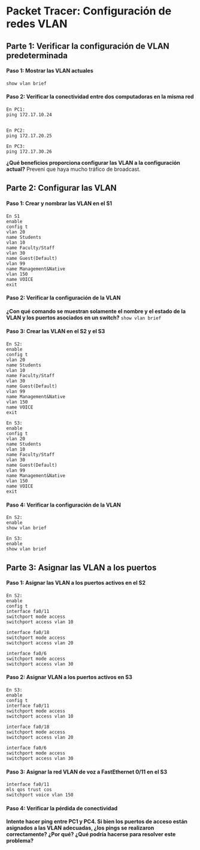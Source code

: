 # Packet Tracer: Configuración de redes VLAN

## Parte 1: Verificar la configuración de VLAN predeterminada
#### Paso 1: Mostrar las VLAN actuales
~~~
show vlan brief
~~~

#### Paso 2: Verificar la conectividad entre dos computadoras en la misma red
~~~
En PC1:
ping 172.17.10.24


En PC2:
ping 172.17.20.25

En PC3:
ping 172.17.30.26
~~~
**¿Qué beneficios proporciona configurar las VLAN a la configuración actual?** Preveni que haya mucho tráfico de broadcast.

## Parte 2: Configurar las VLAN
#### Paso 1: Crear y nombrar las VLAN en el S1
~~~
En S1
enable
config t
vlan 20
name Students
vlan 10
name Faculty/Staff
vlan 30
name Guest(Default)
vlan 99
name Management&Native
vlan 150
name VOICE
exit
~~~

#### Paso 2: Verificar la configuración de la VLAN
**¿Con qué comando se muestran solamente el nombre y el estado de la VLAN y los puertos asociados en un
switch?** `show vlan brief`

#### Paso 3: Crear las VLAN en el S2 y el S3
~~~
En S2:
enable
config t
vlan 20
name Students
vlan 10
name Faculty/Staff
vlan 30
name Guest(Default)
vlan 99
name Management&Native
vlan 150
name VOICE
exit

En S3:
enable
config t
vlan 20
name Students
vlan 10
name Faculty/Staff
vlan 30
name Guest(Default)
vlan 99
name Management&Native
vlan 150
name VOICE
exit
~~~

#### Paso 4: Verificar la configuración de la VLAN
~~~
En S2:
enable
show vlan brief

En S3:
enable
show vlan brief
~~~

## Parte 3: Asignar las VLAN a los puertos
#### Paso 1: Asignar las VLAN a los puertos activos en el S2
~~~
En S2:
enable
config t
interface fa0/11
switchport mode access
switchport access vlan 10

interface fa0/18
switchport mode access
switchport access vlan 20

interface fa0/6
switchport mode access
switchport access vlan 30
~~~

#### Paso 2: Asignar VLAN a los puertos activos en S3
~~~
En S3:
enable
config t
interface fa0/11
switchport mode access
switchport access vlan 10

interface fa0/18
switchport mode access
switchport access vlan 20

interface fa0/6
switchport mode access
switchport access vlan 30
~~~

#### Paso 3: Asignar la red VLAN de voz a FastEthernet 0/11 en el S3
~~~
interface fa0/11
mls qos trust cos
switchport voice vlan 150
~~~

#### Paso 4: Verificar la pérdida de conectividad
**Intente hacer ping entre PC1 y PC4. Si bien los puertos de acceso están asignados a las VLAN adecuadas,
¿los pings se realizaron correctamente? ¿Por qué?**
**¿Qué podría hacerse para resolver este problema?**
